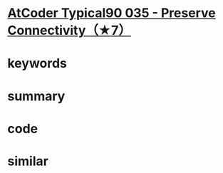 # [AtCoder Typical90 035 - Preserve Connectivity（★7）](https://atcoder.jp/contests/typical90/tasks/typical90_ai)


# keywords 


# summary


# code 


# similar 
